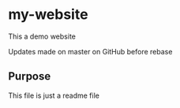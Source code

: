 # my-website

This a demo website

Updates made on master on GitHub before rebase

## Purpose

This file is just a readme file
